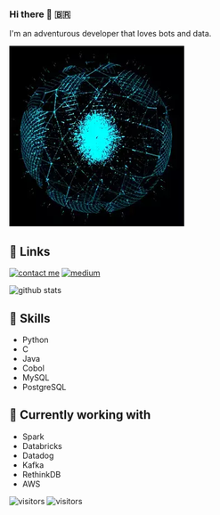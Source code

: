 
### Hi there 👋 :brazil:
I'm an adventurous developer that loves bots and data.

![](djif.gif)

  
## 🔗 Links


[![contact me](https://img.shields.io/badge/Tutanota-840010?style=for-the-badge&logo=Tutanota&logoColor=white)](mailto:minhadona@tuta.io?subject=GitHub)
[![medium](https://img.shields.io/badge/Medium-12100E?style=for-the-badge&logo=medium&logoColor=white)](https://minhadona.medium.com/) 
  
![github stats](https://github-readme-stats.vercel.app/api?username=minhadona&show_icons=true&theme=merko)



## :robot: Skills
+ Python
+ C
+ Java
+ Cobol
+ MySQL
+ PostgreSQL


## :mechanical_arm: Currently working with
+ Spark
+ Databricks
+ Datadog
+ Kafka
+ RethinkDB
+ AWS

![visitors](https://visitor-badge.laobi.icu/badge?page_id=minhadona)
![visitors](https://visitor-badge.laobi.icu/badge?page_id=minhadona.minhadona)